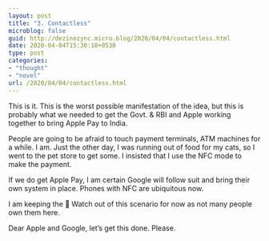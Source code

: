```yaml
---
layout: post
title: "3. Contactless"
microblog: false
guid: http://dezinezync.micro.blog/2020/04/04/contactless.html
date: 2020-04-04T15:30:10+0530
type: post
categories:
- "thought"
- "novel"
url: /2020/04/04/contactless.html
---
```

<p>This is it. This is the worst possible manifestation of the idea, but this is probably what we needed to get the Govt. &amp; RBI and Apple working together to bring Apple Pay to India.</p>
<p>People are going to be afraid to touch payment terminals, ATM machines for a while. I am. Just the other day, I was running out of food for my cats, so I went to the pet store to get some. I insisted that I use the NFC mode to make the payment.</p>
<p>If we do get Apple Pay, I am certain Google will follow suit and bring their own system in place. Phones with NFC are ubiquitous now.</p>
<p>I am keeping the  Watch out of this scenario for now as not many people own them here.</p>
<p>Dear Apple and Google, let’s get this done. Please.</p>
